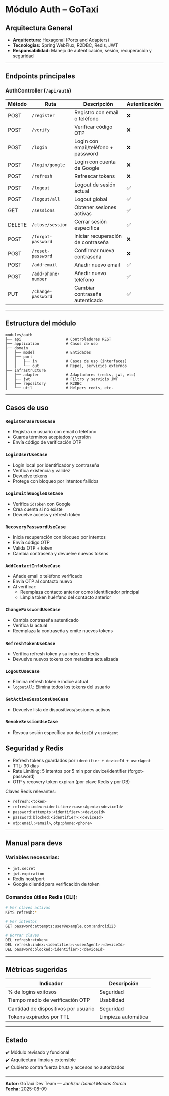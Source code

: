 
# Módulo Auth – GoTaxi

## Arquitectura General

- **Arquitectura:** Hexagonal (Ports and Adapters)
- **Tecnologías:** Spring WebFlux, R2DBC, Redis, JWT
- **Responsabilidad:** Manejo de autenticación, sesión, recuperación y seguridad

---

## Endpoints principales

### AuthController (`/api/auth`)

| Método | Ruta                  | Descripción                          | Autenticación |
|--------|-----------------------|--------------------------------------|----------------|
| POST   | `/register`           | Registro con email o teléfono        | ❌ |
| POST   | `/verify`             | Verificar código OTP                 | ❌ |
| POST   | `/login`              | Login con email/teléfono + password  | ❌ |
| POST   | `/login/google`       | Login con cuenta de Google           | ❌ |
| POST   | `/refresh`            | Refrescar tokens                     | ❌ |
| POST   | `/logout`             | Logout de sesión actual              | ✅ |
| POST   | `/logout/all`         | Logout global                        | ✅ |
| GET    | `/sessions`           | Obtener sesiones activas             | ✅ |
| DELETE | `/close/session`      | Cerrar sesión específica             | ✅ |
| POST   | `/forgot-password`    | Iniciar recuperación de contraseña   | ❌ |
| POST   | `/reset-password`     | Confirmar nueva contraseña           | ❌ |
| POST   | `/add-email`          | Añadir nuevo email                   | ✅ |
| POST   | `/add-phone-number`   | Añadir nuevo teléfono                | ✅ |
| PUT    | `/change-password`    | Cambiar contraseña autenticado       | ✅ |

---

## Estructura del módulo

```
modules/auth
├── api                    # Controladores REST
├── application            # Casos de uso
├── domain
│   ├── model              # Entidades
│   ├── port
│   │   ├── in             # Casos de uso (interfaces)
│   │   └── out            # Repos, servicios externos
├── infrastructure
│   ├── adapter            # Adaptadores (redis, jwt, etc)
│   ├── jwt                # Filtro y servicio JWT
│   ├── repository         # R2DBC
│   └── util               # Helpers redis, etc.
```

---

## Casos de uso

###  `RegisterUserUseCase`
- Registra un usuario con email o teléfono
- Guarda términos aceptados y versión
- Envía código de verificación OTP

###  `LoginUserUseCase`
- Login local por identificador y contraseña
- Verifica existencia y validez
- Devuelve tokens
- Protege con bloqueo por intentos fallidos

###  `LoginWithGoogleUseCase`
- Verifica `idToken` con Google
- Crea cuenta si no existe
- Devuelve access y refresh token

###  `RecoveryPasswordUseCase`
- Inicia recuperación con bloqueo por intentos
- Envía código OTP
- Valida OTP + token
- Cambia contraseña y devuelve nuevos tokens

###  `AddContactInfoUseCase`
- Añade email o teléfono verificado
- Envia OTP al contacto nuevo
- Al verificar:
    - Reemplaza contacto anterior como identificador principal
    - Limpia token huérfano del contacto anterior

###  `ChangePasswordUseCase`
- Cambia contraseña autenticado
- Verifica la actual
- Reemplaza la contraseña y emite nuevos tokens

###  `RefreshTokenUseCase`
- Verifica refresh token y su index en Redis
- Devuelve nuevos tokens con metadata actualizada

###  `LogoutUseCase`
- Elimina refresh token e índice actual
- `logoutAll`: Elimina todos los tokens del usuario

###  `GetActiveSessionsUseCase`
- Devuelve lista de dispositivos/sesiones activos

###  `RevokeSessionUseCase`
- Revoca sesión específica por `deviceId` y `userAgent`


## Seguridad y Redis

- Refresh tokens guardados por `identifier + deviceId + userAgent`
- TTL: 30 días
- Rate Limiting: 5 intentos por 5 min por device/identifier (forgot-password)
- OTP y recovery token expiran (por clave Redis y por DB)

Claves Redis relevantes:

- `refresh:<token>`
- `refresh:index:<identifier>:<userAgent>:<deviceId>`
- `password:attempts:<identifier>:<deviceId>`
- `password:blocked:<identifier>:<deviceId>`
- `otp:email:<email>`, `otp:phone:<phone>`

---

## Manual para devs

### Variables necesarias:
- `jwt.secret`
- `jwt.expiration`
- Redis host/port
- Google clientId para verificación de token

### Comandos útiles Redis (CLI):
```bash
# Ver claves activas
KEYS refresh:*

# Ver intentos
GET password:attempts:user@example.com:android123

# Borrar claves
DEL refresh:<token>
DEL refresh:index:<identifier>:<userAgent>:<deviceId>
DEL password:blocked:<identifier>:<deviceId>
```

---

## Métricas sugeridas

| Indicador                        | Descripción |
|----------------------------------|-------------|
| % de logins exitosos             | Seguridad |
| Tiempo medio de verificación OTP| Usabilidad |
| Cantidad de dispositivos por usuario | Seguridad |
| Tokens expirados por TTL         | Limpieza automática |

---

## Estado

✔️ Módulo revisado y funcional  
✔️ Arquitectura limpia y extensible  
✔️ Cubierto contra fuerza bruta y accesos no autorizados

---

**Autor:** GoTaxi Dev Team — *Janhzar Daniel Macias Garcia*  
**Fecha:** 2025-08-09